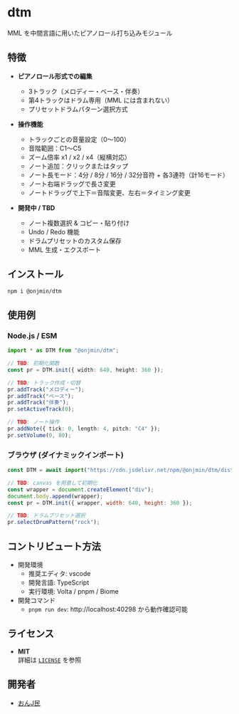 # dtm
MML を中間言語に用いたピアノロール打ち込みモジュール

## 特徴
- **ピアノロール形式での編集**
  - 3トラック（メロディー・ベース・伴奏）
  - 第4トラックはドラム専用（MML には含まれない）
  - プリセットドラムパターン選択方式
- **操作機能**
  - トラックごとの音量設定（0〜100）
  - 音階範囲：C1〜C5
  - ズーム倍率 x1 / x2 / x4（縦横対応）
  - ノート追加：クリックまたはタップ
  - ノート長モード：4分 / 8分 / 16分 / 32分音符 + 各3連符（計16モード）
  - ノート右端ドラッグで長さ変更
  - ノートドラッグで上下＝音階変更、左右＝タイミング変更

- **開発中 / TBD**
  - ノート複数選択 & コピー・貼り付け
  - Undo / Redo 機能
  - ドラムプリセットのカスタム保存
  - MML 生成・エクスポート

## インストール
```bash
npm i @onjmin/dtm
```

## 使用例

### Node.js / ESM
```ts
import * as DTM from "@onjmin/dtm";

// TBD: 初期化関数
const pr = DTM.init({ width: 640, height: 360 });

// TBD: トラック作成・切替
pr.addTrack("メロディー");
pr.addTrack("ベース");
pr.addTrack("伴奏");
pr.setActiveTrack(0);

// TBD: ノート操作
pr.addNote({ tick: 0, length: 4, pitch: "C4" });
pr.setVolume(0, 80);
```

### ブラウザ (ダイナミックインポート)
```js
const DTM = await import("https://cdn.jsdelivr.net/npm/@onjmin/dtm/dist/index.min.mjs");

// TBD: canvas を用意して初期化
const wrapper = document.createElement("div");
document.body.append(wrapper);
const pr = DTM.init({ wrapper, width: 640, height: 360 });

// TBD: ドラムプリセット選択
pr.selectDrumPattern("rock");
```

## コントリビュート方法
- 開発環境
  - 推奨エディタ: vscode
  - 開発言語: TypeScript
  - 実行環境: Volta / pnpm / Biome
- 開発コマンド
  - `pnpm run dev`: http://localhost:40298 から動作確認可能

## ライセンス
- **MIT**  
  詳細は [`LICENSE`](./LICENSE) を参照

## 開発者
- [おんJ民](https://github.com/onjmin)
